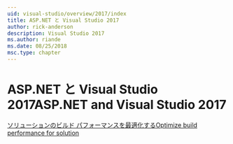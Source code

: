 ```yaml
---
uid: visual-studio/overview/2017/index
title: ASP.NET と Visual Studio 2017
author: rick-anderson
description: Visual Studio 2017
ms.author: riande
ms.date: 08/25/2018
msc.type: chapter
---
```

<a name="aspnet-and-visual-studio-2017"></a><span data-ttu-id="1d008-103">ASP.NET と Visual Studio 2017</span><span class="sxs-lookup"><span data-stu-id="1d008-103">ASP.NET and Visual Studio 2017</span></span>
====================

[<span data-ttu-id="1d008-104">ソリューションのビルド パフォーマンスを最適化する</span><span class="sxs-lookup"><span data-stu-id="1d008-104">Optimize build performance for solution</span></span>](xref:visual-studio/overview/2017/optimize-build-perf)